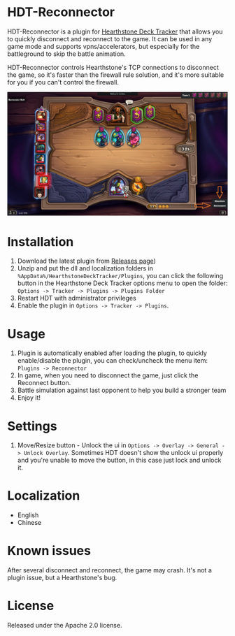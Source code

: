 # HDT-Reconnector
HDT-Reconnector is a plugin for [Hearthstone Deck Tracker](https://github.com/HearthSim/Hearthstone-Deck-Tracker) that allows you to quickly disconnect and reconnect to the game. It can be used in any game mode and supports vpns/accelerators, but especially for the battleground to skip the battle animation.  
 
HDT-Reconnector controls Hearthstone's TCP connections to disconnect the game, so it's faster than the firewall rule solution, and it's more suitable for you if you can't control the firewall.

![HDT-Reconnector](images/sample.png?raw=true)

# Installation
1. Download the latest plugin from [Releases page](https://github.com/TrueMilli/HDT-Reconnector/releases))
2. Unzip and put the dll and localization folders in `%AppData%/HearthstoneDeckTracker/Plugins`,  you can click the following button in the Hearthstone Deck Tracker options menu to open the folder: `Options -> Tracker -> Plugins -> Plugins Folder`
3. Restart HDT with administrator privileges
4. Enable the plugin in `Options -> Tracker -> Plugins`.

# Usage

1. Plugin is automatically enabled after loading the plugin, to quickly enable/disable the plugin, you can check/uncheck the menu item: `Plugins -> Reconnector`
2. In game, when you need to disconnect the game, just click the Reconnect button.
3. Battle simulation against last opponent to help you build a stronger team
4. Enjoy it!

# Settings
1. Move/Resize button - Unlock the ui in `Options -> Overlay -> General -> Unlock Overlay`. Sometimes HDT doesn't show the unlock ui properly and you're unable to move the button, in this case just lock and unlock it.

# Localization 
- English
- Chinese

# Known issues
After several disconnect and reconnect, the game may crash. It's not a plugin issue, but a Hearthstone's bug.

# License
Released under the Apache 2.0 license.

